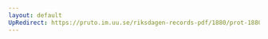 ```yaml
---
layout: default
UpRedirect: https://pruto.im.uu.se/riksdagen-records-pdf/1880/prot-1880--fk--042/prot-1880--fk--042_026.pdf
---
```

